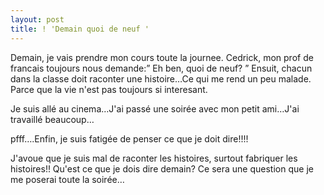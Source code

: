 ```yaml
---
layout: post
title: ! 'Demain quoi de neuf '
---
```


<p>Demain, je vais prendre mon cours toute la journee. Cedrick, mon prof de francais toujours nous demande:&#8221; Eh ben, quoi de neuf? &#8221; Ensuit, chacun dans la classe doit raconter une histoire&#8230;Ce qui me rend un peu malade. Parce que la vie n&#39;est pas toujours si interesant.</p>
<p>Je suis allé au cinema&#8230;J&#39;ai passé une soirée avec mon petit ami&#8230;J&#39;ai travaillé beaucoup&#8230;</p>
<p>pfff&#8230;.Enfin, je suis fatigée de penser ce que je doit dire!!!!</p>
<p> J&#39;avoue que je suis mal de raconter les histoires, surtout fabriquer les histoires!! Qu&#39;est ce que je dois dire demain? Ce sera une question que je me poserai toute la soirée&#8230;</p>
